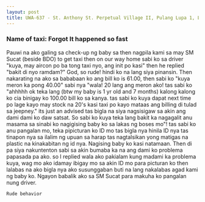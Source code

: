 ```yaml
---
layout: post
title: UWA-637 - St. Anthony St. Perpetual Village II, Pulang Lupa 1, Las Pinas
---
```


### Name of taxi: Forgot It happened so fast

Pauwi na ako galing sa check-up ng baby sa then nagpila kami sa may SM Sucat (beside BDO) to get taxi then on our way home sabi ko sa driver "kuya, may aircon po ba tong taxi nyo, ang init po kasi" then he replied "bakit di nyo ramdam?" God, so rude! hindi ko na lang siya pinansin. Then nakarating na ako sa bababaan ko ang bill ko is 61.00, then sabi ko "kuya meron ka pong 40.00" sabi nya "wala! 20 lang ang meron ako! tas sabi ko "ahhhhh ok teka lang (btw my baby is 1 yr old and 7 months) kalong kalong ko cia binigay ko 100.00 bill ko sa kanya. tas sabi ko kuya dapat next time po lage kayo may stock na 20's kasi taxi po kayo mataas ang billing di tulad sa jeepney." its just an advised tas bigla na siya nagsisigaw sa akin ang dami dami ko daw satsat. So sabi ko kuya teka lang bakit ka nagagalit anu masama sa sinabi ko nagigising baby ko sa lakas ng boses mo"! tas sabi ko anu pangalan mo, teka pipicturan ko ID mo tas bigla nya hinila ID nya tas tinapon nya sa ilalim ng upuan sa harap tas nagtalsikan yong matigas na plastic na kinakabitan ng id nya. Nagising baby ko kasi natamaan. Then di pa siya nakuntenton sabi sa akin bumaba ka na ang dami ko problema papasada pa ako. so I replied wala ako pakialam kung madami ka problema kuya, wag mo ako idamay ibigay mo sa akin ID mo para picturan ko then lalabas na ako bigla nya ako susunggaban buti na lang nakalabas agad kami ng baby ko. Ngayon babalik ako sa SM Sucat para makuha ko pangalan nung driver.

```Rude behavior```
